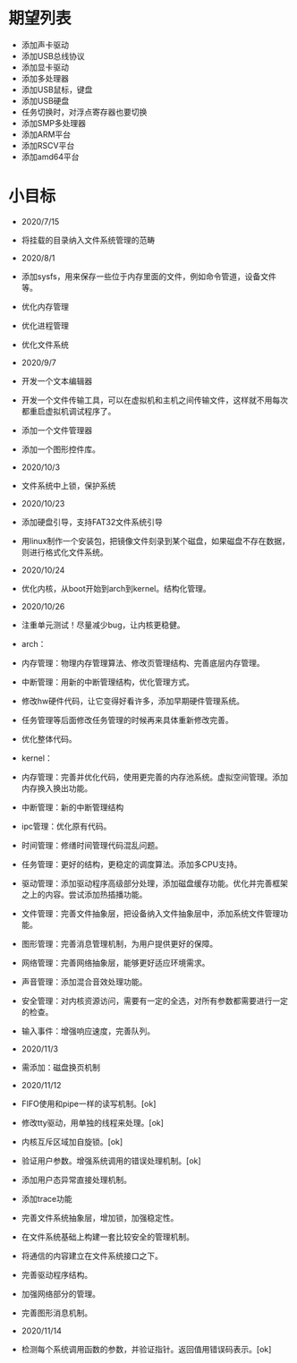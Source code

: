 # 期望列表
* 添加声卡驱动
* 添加USB总线协议
* 添加显卡驱动
* 添加多处理器
* 添加USB鼠标，键盘
* 添加USB硬盘
* 任务切换时，对浮点寄存器也要切换
* 添加SMP多处理器
* 添加ARM平台
* 添加RSCV平台
* 添加amd64平台

# 小目标
* 2020/7/15
* 将挂载的目录纳入文件系统管理的范畴
* 2020/8/1
* 添加sysfs，用来保存一些位于内存里面的文件，例如命令管道，设备文件等。
* 优化内存管理
* 优化进程管理
* 优化文件系统
* 2020/9/7
* 开发一个文本编辑器
* 开发一个文件传输工具，可以在虚拟机和主机之间传输文件，这样就不用每次都重启虚拟机调试程序了。
* 添加一个文件管理器
* 添加一个图形控件库。

* 2020/10/3
* 文件系统中上锁，保护系统

* 2020/10/23
* 添加硬盘引导，支持FAT32文件系统引导
* 用linux制作一个安装包，把镜像文件刻录到某个磁盘，如果磁盘不存在数据，则进行格式化文件系统。

* 2020/10/24
* 优化内核，从boot开始到arch到kernel。结构化管理。
* 2020/10/26
* 注重单元测试！尽量减少bug，让内核更稳健。
* arch：
* 内存管理：物理内存管理算法、修改页管理结构、完善底层内存管理。
* 中断管理：用新的中断管理结构，优化管理方式。
* 修改hw硬件代码，让它变得好看许多，添加早期硬件管理系统。
* 任务管理等后面修改任务管理的时候再来具体重新修改完善。
* 优化整体代码。
* kernel：
* 内存管理：完善并优化代码，使用更完善的内存池系统。虚拟空间管理。添加内存换入换出功能。
* 中断管理：新的中断管理结构
* ipc管理：优化原有代码。
* 时间管理：修缮时间管理代码混乱问题。
* 任务管理：更好的结构，更稳定的调度算法。添加多CPU支持。
* 驱动管理：添加驱动程序高级部分处理，添加磁盘缓存功能。优化并完善框架之上的内容。尝试添加热插播功能。
* 文件管理：完善文件抽象层，把设备纳入文件抽象层中，添加系统文件管理功能。
* 图形管理：完善消息管理机制，为用户提供更好的保障。
* 网络管理：完善网络抽象层，能够更好适应环境需求。
* 声音管理：添加混合音效处理功能。
* 安全管理：对内核资源访问，需要有一定的全选，对所有参数都需要进行一定的检查。
* 输入事件：增强响应速度，完善队列。

* 2020/11/3
* 需添加：磁盘换页机制
* 2020/11/12
* FIFO使用和pipe一样的读写机制。[ok]
* 修改tty驱动，用单独的线程来处理。[ok]
* 内核互斥区域加自旋锁。[ok]
* 验证用户参数。增强系统调用的错误处理机制。[ok]
* 添加用户态异常直接处理机制。
* 添加trace功能
* 完善文件系统抽象层，增加锁，加强稳定性。

* 在文件系统基础上构建一套比较安全的管理机制。
* 将通信的内容建立在文件系统接口之下。
* 完善驱动程序结构。
* 加强网络部分的管理。
* 完善图形消息机制。

* 2020/11/14
* 检测每个系统调用函数的参数，并验证指针。返回值用错误码表示。[ok]